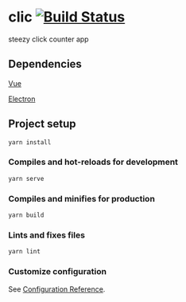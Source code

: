 # clic [![Build Status](https://travis-ci.com/specialgee/clic.svg?branch=master)](https://travis-ci.com/specialgee/clic)

steezy click counter app

## Dependencies

[Vue](https://vuejs.org/)

[Electron](https://electronjs.org/)

## Project setup
```
yarn install
```

### Compiles and hot-reloads for development
```
yarn serve
```

### Compiles and minifies for production
```
yarn build
```

### Lints and fixes files
```
yarn lint
```

### Customize configuration
See [Configuration Reference](https://cli.vuejs.org/config/).
